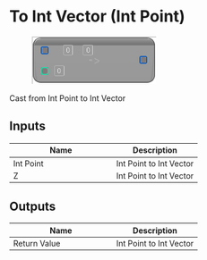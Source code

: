 # To Int Vector (Int Point)

<div align="left" data-full-width="false">

<figure><img src="To_Int_Vector_(Int_Point).png" alt=""><figcaption></figcaption></figure>

</div>

Cast from Int Point to Int Vector

## Inputs

<table>
<thead><tr><th width="170">Name</th><th>Description</th></tr></thead>
<tbody>
<tr><td>Int Point</td><td>Int Point to Int Vector</td></tr>
<tr><td>Z</td><td>Int Point to Int Vector</td></tr>
</tbody>
</table>

## Outputs

<table>
<thead><tr><th width="170">Name</th><th>Description</th></tr></thead>
<tbody>
<tr><td>Return Value</td><td>Int Point to Int Vector</td></tr>
</tbody>
</table>